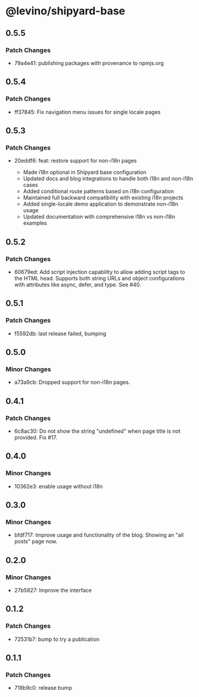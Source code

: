 # @levino/shipyard-base

## 0.5.5

### Patch Changes

- 79a4e41: publishing packages with provenance to npmjs.org

## 0.5.4

### Patch Changes

- ff37845: Fix navigation menu issues for single locale pages

## 0.5.3

### Patch Changes

- 20eddf6: feat: restore support for non-i18n pages

  - Made i18n optional in Shipyard base configuration
  - Updated docs and blog integrations to handle both i18n and non-i18n cases
  - Added conditional route patterns based on i18n configuration
  - Maintained full backward compatibility with existing i18n projects
  - Added single-locale demo application to demonstrate non-i18n usage
  - Updated documentation with comprehensive i18n vs non-i18n examples

## 0.5.2

### Patch Changes

- 60679ed: Add script injection capability to allow adding script tags to the HTML head. Supports both string URLs and object configurations with attributes like async, defer, and type. See #40.

## 0.5.1

### Patch Changes

- f5592db: last release failed, bumping

## 0.5.0

### Minor Changes

- a73a9cb: Dropped support for non-i18n pages.

## 0.4.1

### Patch Changes

- 6c8ac30: Do not show the string "undefined" when page title is not provided. Fix #17.

## 0.4.0

### Minor Changes

- 10362e3: enable usage without i18n

## 0.3.0

### Minor Changes

- bfdf717: Improve usage and functionality of the blog. Showing an "all posts" page now.

## 0.2.0

### Minor Changes

- 27b5827: Improve the interface

## 0.1.2

### Patch Changes

- 72531b7: bump to try a publication

## 0.1.1

### Patch Changes

- 718b9c0: release bump
